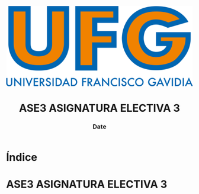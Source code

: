<!-- title: ASE3 ASIGNATURA ELECTIVA 3 -->

<link rel="stylesheet" href="../../static/style.css">

<script defer src="../../static/script.js"></script>

<header>

<img src="../../static/logo.png">

# ASE3 ASIGNATURA ELECTIVA 3 <!-- omit in toc -->

### Date <!-- omit in toc -->

</header>

<toc>

# Índice <!-- omit in toc -->

</toc>

# ASE3 ASIGNATURA ELECTIVA 3

